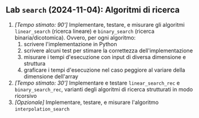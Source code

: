 ## Lab `search` (2024-11-04): Algoritmi di ricerca

1. *[Tempo stimato: 90']* Implementare, testare, e misurare gli algoritmi `linear_search` (ricerca lineare) e `binary_search` (ricerca binaria/dicotomica). Ovvero, per ogni algoritmo:
    1. scrivere l'implementazione in Python
    2. scrivere alcuni test per stimare la correttezza dell'implementazione
    3. misurare i tempi d'esecuzione con input di diversa dimensione e struttura
    4. graficare i tempi d'esecuzione nel caso peggiore al variare della dimensione dell'array  
2. *[Tempo stimato: 30']* Implementare e testare `linear_search_rec` e `binary_search_rec`, varianti degli algoritmi di ricerca strutturati in modo ricorsivo
3. *[Opzionale]* Implementare, testare, e misurare l'algoritmo `interpolation_search`